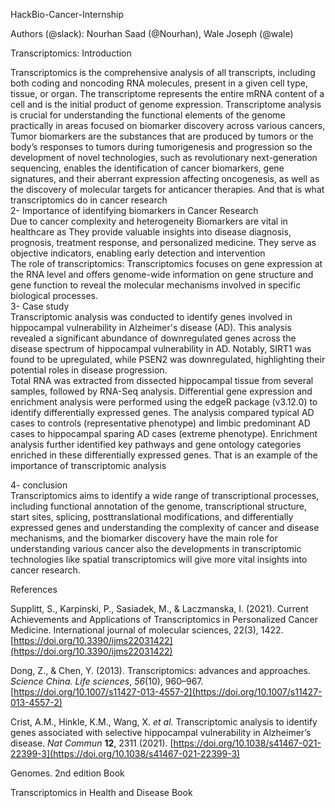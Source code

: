 HackBio-Cancer-Internship   
   
Authors (@slack): Nourhan Saad (@Nourhan), Wale Joseph (@wale)    
   
Transcriptomics: Introduction    
   
Transcriptomics is the comprehensive analysis of all transcripts, including both coding and noncoding RNA molecules, present in a given cell type, tissue, or organ. The transcriptome represents the entire mRNA content of a cell and is the initial product of genome expression. Transcriptome analysis is crucial for understanding the functional elements of the genome practically in areas focused on biomarker discovery across various cancers,    
Tumor biomarkers are the substances that are produced by tumors or the body’s responses to tumors during tumorigenesis and progression so the development of novel technologies, such as revolutionary next-generation sequencing, enables the identification of cancer biomarkers, gene signatures, and their aberrant expression affecting oncogenesis, as well as the discovery of molecular targets for anticancer therapies. And that is what transcriptomics do in cancer research    
2- Importance of identifying biomarkers in Cancer Research   
Due to cancer complexity and heterogeneity   Biomarkers are vital in healthcare as They provide valuable insights into disease diagnosis, prognosis, treatment response, and personalized medicine. They serve as objective indicators, enabling early detection and intervention    
The role of transcriptomics: Transcriptomics focuses on gene expression at the RNA level and offers genome-wide information on gene structure and gene function to reveal the molecular mechanisms involved in specific biological processes.    
3- Case study    
 Transcriptomic analysis was conducted to identify genes involved in hippocampal vulnerability in Alzheimer's disease (AD). This analysis revealed a significant abundance of downregulated genes across the disease spectrum of hippocampal vulnerability in AD. Notably, SIRT1 was found to be upregulated, while PSEN2 was downregulated, highlighting their potential roles in disease progression.    
 Total RNA was extracted from dissected hippocampal tissue from several samples, followed by RNA-Seq analysis. Differential gene expression and enrichment analysis were performed using the edgeR package (v3.12.0) to identify differentially expressed genes. The analysis compared typical AD cases to controls (representative phenotype) and limbic predominant AD cases to hippocampal sparing AD cases (extreme phenotype). Enrichment analysis further identified key pathways and gene ontology categories enriched in these differentially expressed genes. That is an example of the importance of transcriptomic analysis    
     
4- conclusion    
Transcriptomics aims to identify a wide range of transcriptional processes, including functional annotation of the genome, transcriptional structure, start sites, splicing, posttranslational modifications, and differentially expressed genes and understanding the complexity of cancer and disease mechanisms, and the biomarker discovery have the main role for understanding various cancer also the developments in transcriptomic technologies like spatial transcriptomics will give more vital insights into cancer research.   
 

References 

Supplitt, S., Karpinski, P., Sasiadek, M., & Laczmanska, I. (2021). Current Achievements and Applications of Transcriptomics in Personalized Cancer Medicine. International journal of molecular sciences, 22(3), 1422\. [https://doi.org/10.3390/ijms22031422](https://doi.org/10.3390/ijms22031422) 

Dong, Z., & Chen, Y. (2013). Transcriptomics: advances and approaches. *Science China. Life sciences*, *56*(10), 960–967. [https://doi.org/10.1007/s11427-013-4557-2](https://doi.org/10.1007/s11427-013-4557-2) 

Crist, A.M., Hinkle, K.M., Wang, X. *et al.* Transcriptomic analysis to identify genes associated with selective hippocampal vulnerability in Alzheimer’s disease. *Nat Commun* **12**, 2311 (2021). [https://doi.org/10.1038/s41467-021-22399-3](https://doi.org/10.1038/s41467-021-22399-3) 

Genomes. 2nd edition Book 

Transcriptomics in Health and Disease Book 

 

 

